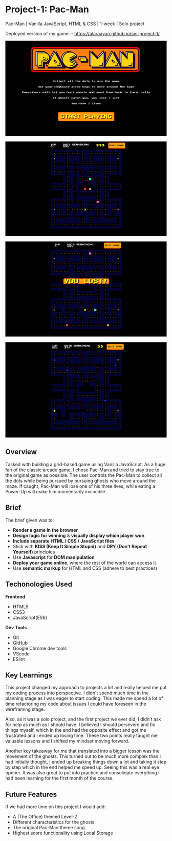 # Project-1: Pac-Man 

Pac-Man | Vanilla JavaScript, HTML & CSS | 1-week | Solo project

Deployed version of my game: - https://alaraayan.github.io/sei-project-1/ 



<p>
<img src="images/start-screen.png" alt="start screen"/>
</p>
<p>
<img src="images/grid.png" alt="the grid"/>
</p>
<p>
<img src="images/winner-page.png" alt="game won or lost announcement"/>
</p>
<p>
<img src="images/glow-mode.png" alt="glow mode"/>
</p>

## Overview 
Tasked with building a grid-based game using Vanilla JavaScript. As a huge fan of the classic arcade game, I chose Pac-Man and tried to stay true to the original game as possible. The user controls the Pac-Man to collect all the dots while being pursued by pursuing ghosts who move around the maze. If caught, Pac-Man will lose one of his three lives; while eating a Power-Up will make him momentarily invincible.


## Brief
The brief given was to:
* **Render a game in the browser**
* **Design logic for winning** & **visually display which player won**
* **Include separate HTML / CSS / JavaScript files**
* Stick with **KISS (Keep It Simple Stupid)** and **DRY (Don't Repeat Yourself)** principles
* Use **Javascript** for **DOM manipulation**
* **Deploy your game online**, where the rest of the world can access it
* Use **semantic markup** for HTML and CSS (adhere to best practices)

## Techonologies Used
**Frontend**
- HTML5
- CSS3
- JavaScript(ES6)

**Dev Tools**
- Git
- GitHub
- Google Chrome dev tools
- VScode
- ESlint


 
## Key Learnings
<p>This project changed my approach to projects a lot and really helped me put my coding process into perspective. I didn't spend much time in the planning stage as I was eager to start coding. This made me spend a lot of time refactoring my code about issues I could have foreseen in the wireframing stage. 

Also, as it was a solo project, and the first project we ever did, I didn't ask for help as much as I should have. I believed I should persevere and fix things myself, which in the end had the opposite effect and got me frustrated and I ended up losing time. These two points really taught me valuable lessons and I shifted my mindset moving forward.

Another key takeaway for me that translated into a bigger lesson was the movement of the ghosts. This turned out to be much more complex than I had initially thought, I ended up breaking things down a lot and taking it step by step which in the end helped me speed up. Seeing this was a real eye opener. It was also great to put into practice and consolidate everything I had been learning for the first month of the course.
</p>

## Future Features

If we had more time on this project I would add:
- A (The Office) themed Level-2
- Different characteristics for the ghosts
- The original Pac-Man theme song
- Highest score functionality using Local Storage


